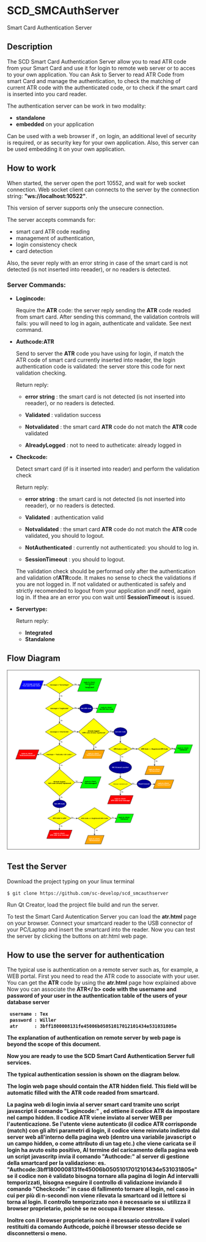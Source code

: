 # SCD_SMCAuthServer
Smart Card Authentication Server

## Description

The SCD Smart Card Authentication Server allow you to read ATR code from your Smart Card and use it for login to remote web server or to acces to your own application. 
You can Ask to Server to read ATR Code from smart Card and manage the authentication, to check the matching of current ATR code with the authenticated code, or to check if the smart card is inserted into you card reader.

The authentication server can be work in two modality:

- <b>standalone</b>
- <b>embedded</b> on your application

Can be used with a web browser if , on login, an additional level of security is required, or as security key for your own application. Also, this server can be used embedding it on your own application.

## How to work

When started, the server open the port 10552, and wait for web socket connection.
Web socket client can connects to the server by the connection string: <b>"ws://localhost:10522"</b>.

This version of server supports only the unsecure connection.

The server accepts commands for:

- smart card ATR code reading
- management of authentication, 
- login consistency check
- card detection

Also, the sever reply with an error string in case of the smart card is not detected  (is not inserted into reeader), or no readers is detected.

### Server Commands:

- <b>Logincode:</b>  

  Require the <b>ATR</b> code: the server reply sending the <b>ATR</b> code readed from smart card.
  After sending this command, the validation controls will fails: you will need to log in again, authenticate and validate.
  See next command.
  
- <b>Authcode:ATR </b>

  Send to server the <b>ATR</b> code you have using for login, if match the <br>ATR</b> code of smart card currently inserted   into reader, the login authentication code is validated: the server store this code for next validation checking.
  
  Return reply:

    - <b>error string</b>  : the smart card is not detected  (is not inserted into reeader), or no readers is detected.

    - <b>Validated</b>     : validation success

    - <b>Notvalidated</b>  : the smart card <b>ATR</b> code do not match the <b>ATR</b> code validated

    - <b>AlreadyLogged</b> : not to need to autheticate: already logged in

- <b>Checkcode:</b>

  Detect smart card (if is it inserted into reader) and perform the validation check

  Return reply:

    - <b>error string</b>     : the smart card is not detected  (is not inserted into reeader), or no readers is detected.

    - <b>Validated</b>        : authentication valid

    - <b>Notvalidated</b>     : the smart card <b>ATR</b> code do not match the <b>ATR</b> code validated, you should to                                     logout.

    - <b>NotAuthenticated</b> : currently not authenticated: you should to log in.
    
    - <b>SessionTimeout</b>   : you should to logout.
    
  The validation check should be performad only after the authentication and validation of<b>ATR</b>code. It makes no sense     to check the validations if you are not logged in.
  If not validated or authenticated is safely and strictly  recomended to logout from your application andif need,  again log   in. If thea are an error you con wait until <b>SessionTimeout</b> is issued. 


- <b>Servertype:</b> 

  Return reply:
  
    - <b>Integrated</b>
    - <b>Standalone</b>

## Flow Diagram

<img src="diagram/Diagramma1.png" />

## Test the Server

Download the project typing on your linux terminal

```
$ git clone https://github.com/sc-develop/scd_smcauthserver
```
Run Qt Creator, load the project file build and run the server.

To test the Smart Card Autentication Server you can load the <b>atr.html</b> page on your browser. 
Connect your smartcard  reader to the USB connector of your PC/Laptop  and insert the smartcard into the reader. 
Now you can test the server by clicking the buttons on atr.html web page.

## How to use the server for authentication

The typical use is authentication on a remote server such as, for example, a WEB portal.
First you need to read the ATR code to associate with your user.
You can get the <b>ATR</b> code by using the <b>atr.html</b> page how explained above 
Now you can associate the <b>ATR</ b> code with the username and password of your user in the authentication table of the users of your database server

```
 username : Tex
 password : Willer
 atr      : 3bff1800008131fe45006b05051017012101434e531031805e
 ```

The explanation of authentication on remote server by web page is beyond the scope of this document.

Now you are ready to use the SCD Smart Card Authentication Server full services.

The typical authentication session is shown on the diagram below.

The login web page should contain the <b>ATR</b> hidden field. This field will be automatic filled with the <b>ATR</b> code readed from smartcard.

La pagina web di login invia al server smart card tramite uno script javascript il comando <b>"Logincode:"</b> , ed ottiene il codice ATR da impostare nel campo hidden.
Il codice ATR viene inviato al server WEB per l'autenticazione. Se l'utente viene autenticato (il codice ATR corrisponde (match) con gli altri parametri di login, il codice viene reinviato indietro dal server web all'interno della pagina web (dentro una variabile javascript o un campo hidden, o come attributo di un tag etc.) che viene caricata se il login ha  avuto esito positivo,
Al termine del caricamento della pagina web un script javascritp invia il comando <b>"Authcode:<ATR>"</b> al server di gestione della smartcard per la validazione: es. <b>"Authcode:3bff1800008131fe45006b05051017012101434e531031805e"</b> se il codice non è validato bisogna tornare alla pagina di login
Ad intervalli temporizzati, bisogna eseguire il controllo di validazione inviando il comando <b>"Checkcode:"</b> in caso di fallimento tornare al login, nel caso in cui per più di n-secondi non viene rilevata la smartcard od il lettore si torna al login.
Il controllo temporizzato non è necessario se si utilizza il browser proprietario, poichè se ne occupa il browser stesso.

Inoltre con il browser proprietario non è necessario controllare il valori restituiti da comando Authcode, poichè il browser stesso decide se disconnettersi o meno.
